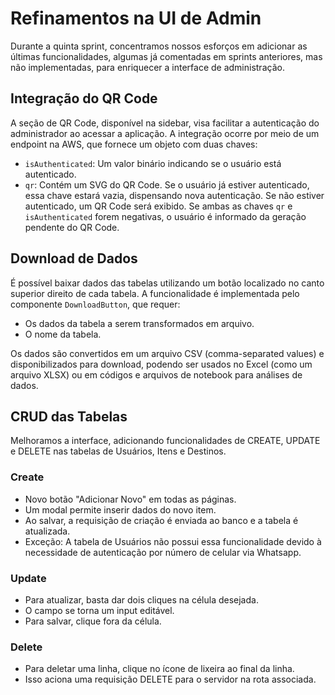 # Refinamentos na UI de Admin

Durante a quinta sprint, concentramos nossos esforços em adicionar as últimas funcionalidades, algumas já comentadas em sprints anteriores, mas não implementadas, para enriquecer a interface de administração.

## Integração do QR Code

A seção de QR Code, disponível na sidebar, visa facilitar a autenticação do administrador ao acessar a aplicação. A integração ocorre por meio de um endpoint na AWS, que fornece um objeto com duas chaves: 

- `isAuthenticated`: Um valor binário indicando se o usuário está autenticado.
- `qr`: Contém um SVG do QR Code. Se o usuário já estiver autenticado, essa chave estará vazia, dispensando nova autenticação. Se não estiver autenticado, um QR Code será exibido. Se ambas as chaves `qr` e `isAuthenticated` forem negativas, o usuário é informado da geração pendente do QR Code.

## Download de Dados

É possível baixar dados das tabelas utilizando um botão localizado no canto superior direito de cada tabela. A funcionalidade é implementada pelo componente `DownloadButton`, que requer:

- Os dados da tabela a serem transformados em arquivo.
- O nome da tabela.

Os dados são convertidos em um arquivo CSV (comma-separated values) e disponibilizados para download, podendo ser usados no Excel (como um arquivo XLSX) ou em códigos e arquivos de notebook para análises de dados.

## CRUD das Tabelas

Melhoramos a interface, adicionando funcionalidades de CREATE, UPDATE e DELETE nas tabelas de Usuários, Itens e Destinos.

### Create

- Novo botão "Adicionar Novo" em todas as páginas.
- Um modal permite inserir dados do novo item.
- Ao salvar, a requisição de criação é enviada ao banco e a tabela é atualizada.
- Exceção: A tabela de Usuários não possui essa funcionalidade devido à necessidade de autenticação por número de celular via Whatsapp.

### Update

- Para atualizar, basta dar dois cliques na célula desejada.
- O campo se torna um input editável.
- Para salvar, clique fora da célula.

### Delete

- Para deletar uma linha, clique no ícone de lixeira ao final da linha.
- Isso aciona uma requisição DELETE para o servidor na rota associada.
